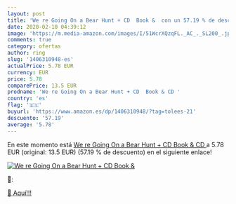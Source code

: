 ```yaml
---
layout: post
title: 'We re Going On a Bear Hunt + CD  Book &  con un 57.19 % de descuento'
date: 2020-02-10 04:39:12
image: 'https://m.media-amazon.com/images/I/51WcrXQzqFL._AC_._SL200_.jpg'
comments: true
category: ofertas
author: ring
slug: '1406310948-es'
actualPrice: 5.78 EUR
currency: EUR
price: 5.78
comparePrice: 13.5 EUR
prodname: 'We re Going On a Bear Hunt + CD  Book & CD '
country: 'es'
flag: '🇪🇸'
buyurl: 'https://www.amazon.es/dp/1406310948/?tag=tolees-21'
descuento: '57.19'
average: '5.78'
---
```


En este momento está [We re Going On a Bear Hunt + CD  Book & CD ](https://www.amazon.es/dp/1406310948/?tag=tolees-21) a 5.78 EUR (original: 13.5 EUR) (57.19 %  de descuento) en el siguiente enlace!

[![We re Going On a Bear Hunt + CD  Book & ](https://m.media-amazon.com/images/I/51WcrXQzqFL._AC_._SL200_.jpg)](https://www.amazon.es/dp/1406310948/?tag=tolees-21)

🔎:


[🛒 Aquí!!!](https://www.amazon.es/dp/1406310948/?tag=tolees-21)
